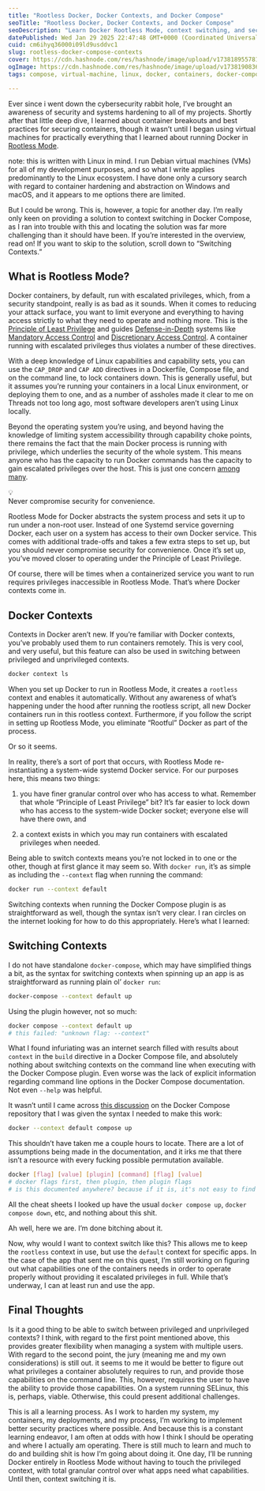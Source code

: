 ```yaml
---
title: "Rootless Docker, Docker Contexts, and Docker Compose"
seoTitle: "Rootless Docker, Docker Contexts, and Docker Compose"
seoDescription: "Learn Docker Rootless Mode, context switching, and security best practices to improve container security while managing privileged contexts"
datePublished: Wed Jan 29 2025 22:47:48 GMT+0000 (Coordinated Universal Time)
cuid: cm6ihyq36000i09ld9usddvc1
slug: rootless-docker-compose-contexts
cover: https://cdn.hashnode.com/res/hashnode/image/upload/v1738189557818/0d12cd29-d5ed-4f2a-bead-99e05cde9a3b.png
ogImage: https://cdn.hashnode.com/res/hashnode/image/upload/v1738190836088/39b12ac3-f2ed-4c63-b94a-f919da471f76.jpeg
tags: compose, virtual-machine, linux, docker, containers, docker-compose, container-hardening, rootless-mode, rootless-docker, principle-of-least-privilege, mandatory-access-control, discretionary-access-control

---
```


Ever since i went down the cybersecurity rabbit hole, I’ve brought an awareness of security and systems hardening to all of my projects. Shortly after that little deep dive, I learned about container breakouts and best practices for securing containers, though it wasn’t until I began using virtual machines for practically everything that I learned about running Docker in [Rootless Mode](https://docs.docker.com/engine/security/rootless/).

note: this is written with Linux in mind. I run Debian virtual machines (VMs) for all of my development purposes, and so what I write applies predominantly to the Linux ecosystem. I have done only a cursory search with regard to container hardening and abstraction on Windows and macOS, and it appears to me options there are limited.

But I could be wrong. This is, however, a topic for another day. I’m really only keen on providing a solution to context switching in Docker Compose, as I ran into trouble with this and locating the solution was far more challenging than it should have been. If you’re interested in the overview, read on! If you want to skip to the solution, scroll down to “Switching Contexts.”

## What is Rootless Mode?

Docker containers, by default, run with escalated privileges, which, from a security standpoint, really is as bad as it sounds. When it comes to reducing your attack surface, you want to limit everyone and everything to having access strictly to what they need to operate and nothing more. This is the [Principle of Least Privilege](https://www.cloudflare.com/learning/access-management/principle-of-least-privilege/) and guides [Defense-in-Depth](https://www.cloudflare.com/learning/security/glossary/what-is-defense-in-depth/) systems like [Mandatory Access Control](https://en.wikipedia.org/wiki/Mandatory_access_control) and [Discretionary Access Control](https://apps.dtic.mil/sti/pdfs/ADA392813.pdf). A container running with escalated privileges thus violates a number of these directives.

With a deep knowledge of Linux capabilities and capability sets, you can use the `CAP_DROP` and `CAP ADD` directives in a Dockerfile, Compose file, and on the command line, to lock containers down. This is generally useful, but it assumes you’re running your containers in a local Linux environment, or deploying them to one, and as a number of assholes made it clear to me on Threads not too long ago, most software developers aren’t using Linux locally.

Beyond the operating system you’re using, and beyond having the knowledge of limiting system accessibility through capability choke points, there remains the fact that the main Docker process is running with privilege, which underlies the security of the whole system. This means anyone who has the capacity to run Docker commands has the capacity to gain escalated privileges over the host. This is just one concern [among many](https://cve.mitre.org/cgi-bin/cvekey.cgi?keyword=docker).

<div data-node-type="callout">
<div data-node-type="callout-emoji">💡</div>
<div data-node-type="callout-text">Never compromise security for convenience.</div>
</div>

Rootless Mode for Docker abstracts the system process and sets it up to run under a non-root user. Instead of one Systemd service governing Docker, each user on a system has access to their own Docker service. This comes with additional trade-offs and takes a few extra steps to set up, but you should never compromise security for convenience. Once it’s set up, you’ve moved closer to operating under the Principle of Least Privilege.

Of course, there will be times when a containerized service you want to run requires privileges inaccessible in Rootless Mode. That’s where Docker contexts come in.

## Docker Contexts

Contexts in Docker aren’t new. If you’re familiar with Docker contexts, you’ve probably used them to run containers remotely. This is very cool, and very useful, but this feature can also be used in switching between privileged and unprivileged contexts.

```bash
docker context ls
```

When you set up Docker to run in Rootless Mode, it creates a `rootless` context and enables it automatically. Without any awareness of what’s happening under the hood after running the rootless script, all new Docker containers run in this rootless context. Furthermore, if you follow the script in setting up Rootless Mode, you eliminate “Rootful” Docker as part of the process.

Or so it seems.

In reality, there’s a sort of port that occurs, with Rootless Mode re-instantiating a system-wide systemd Docker service. For our purposes here, this means two things:

1. you have finer granular control over who has access to what. Remember that whole “Principle of Least Privilege” bit? It’s far easier to lock down who has access to the system-wide Docker socket; everyone else will have there own, and
    
2. a context exists in which you may run containers with escalated privileges when needed.
    

Being able to switch contexts means you’re not locked in to one or the other, though at first glance it may seem so. With `docker run`, it’s as simple as including the `--context` flag when running the command:

```bash
docker run --context default
```

Switching contexts when running the Docker Compose plugin is as straightforward as well, though the syntax isn’t very clear. I ran circles on the internet looking for how to do this appropriately. Here’s what I learned:

## Switching Contexts

I do not have standalone `docker-compose`, which may have simplified things a bit, as the syntax for switching contexts when spinning up an app is as straightforward as running plain ol’ `docker run`:

```bash
docker-compose --context default up
```

Using the plugin however, not so much:

```bash
docker compose --context default up
# this failed: "unknown flag: --context"
```

What I found infuriating was an internet search filled with results about `context` in the `build` directive in a Docker Compose file, and absolutely nothing about switching contexts on the command line when executing with the Docker Compose plugin. Even worse was the lack of explicit information regarding command line options in the Docker Compose documentation. Not even `--help` was helpful.

It wasn’t until I came across [this discussion](https://github.com/docker/compose/issues/9240) on the Docker Compose repository that I was given the syntax I needed to make this work:

```bash
docker --context default compose up
```

This shouldn’t have taken me a couple hours to locate. There are a lot of assumptions being made in the documentation, and it irks me that there isn’t a resource with every fucking possible permutation available.

```bash
docker [flag] [value] [plugin] [command] [flag] [value]
# docker flags first, then plugin, then plugin flags
# is this documented anywhere? because if it is, it's not easy to find
```

All the cheat sheets I looked up have the usual `docker compose up`, `docker compose down`, etc, and nothing about this shit.

Ah well, here we are. I’m done bitching about it.

Now, why would I want to context switch like this? This allows me to keep the `rootless` context in use, but use the `default` context for specific apps. In the case of the app that sent me on this quest, I’m still working on figuring out what capabilities one of the containers needs in order to operate properly without providing it escalated privileges in full. While that’s underway, I can at least run and use the app.

## Final Thoughts

Is it a good thing to be able to switch between privileged and unprivileged contexts? I think, with regard to the first point mentioned above, this provides greater flexibility when managing a system with multiple users. With regard to the second point, the jury (meaning me and my own considerations) is still out. it seems to me it would be better to figure out what privileges a container absolutely requires to run, and provide those capabilities on the command line. This, however, requires the user to have the ability to provide those capabilities. On a system running SELinux, this is, perhaps, viable. Otherwise, this could present additional challenges.

This is all a learning process. As I work to harden my system, my containers, my deployments, and my process, I’m working to implement better security practices where possible. And because this is a constant learning endeavor, I am often at odds with how I think I should be operating and where I actually am operating. There is still much to learn and much to do and building shit is how I’m going about doing it. One day, I’ll be running Docker entirely in Rootless Mode without having to touch the privileged context, with total granular control over what apps need what capabilities. Until then, context switching it is.